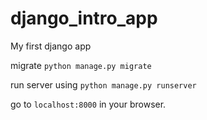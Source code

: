 # django_intro_app
My first django app

migrate `python manage.py migrate`

run server using ``python manage.py runserver``

go to `localhost:8000` in your browser.
